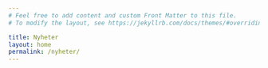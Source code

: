 ```yaml
---
# Feel free to add content and custom Front Matter to this file.
# To modify the layout, see https://jekyllrb.com/docs/themes/#overriding-theme-defaults

title: Nyheter
layout: home
permalink: /nyheter/
---
```

